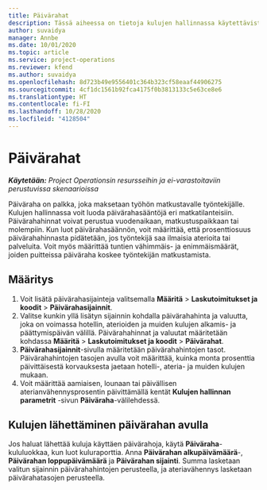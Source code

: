 ```yaml
---
title: Päivärahat
description: Tässä aiheessa on tietoja kulujen hallinnassa käytettävistä päivärahasäännöistä.
author: suvaidya
manager: Annbe
ms.date: 10/01/2020
ms.topic: article
ms.service: project-operations
ms.reviewer: kfend
ms.author: suvaidya
ms.openlocfilehash: 8d723b49e9556401c364b323cf58eaaf44906275
ms.sourcegitcommit: 4cf1dc1561b92fca4175f0b3813133c5e63ce8e6
ms.translationtype: HT
ms.contentlocale: fi-FI
ms.lasthandoff: 10/28/2020
ms.locfileid: "4128504"
---
```

# <a name="per-diems"></a>Päivärahat

_**Käytetään:** Project Operationsin resursseihin ja ei-varastoitaviin perustuvissa skenaarioissa_


Päiväraha on palkka, joka maksetaan työhön matkustavalle työntekijälle. Kulujen hallinnassa voit luoda päivärahasääntöjä eri matkatilanteisiin. Päivärahahinnat voivat perustua vuodenaikaan, matkustuspaikkaan tai molempiin. Kun luot päivärahasäännön, voit määrittää, että prosenttiosuus päivärahahinnasta pidätetään, jos työntekijä saa ilmaisia aterioita tai palveluita. Voit myös määrittää tuntien vähimmäis- ja enimmäismäärät, joiden puitteissa päiväraha koskee työntekijän matkustamista.

## <a name="configuration"></a>Määritys 

1. Voit lisätä päivärahasijainteja valitsemalla **Määritä** > **Laskutoimitukset ja koodit** > **Päivärahasijainnit**.
2. Valitse kunkin yllä lisätyn sijainnin kohdalla päivärahahinta ja valuutta, joka on voimassa hotellin, aterioiden ja muiden kulujen alkamis- ja päättymispäivän välillä. Päivärahahinnat ja valuutat määritetään kohdassa **Määritä** > **Laskutoimitukset ja koodit** > **Päivärahat**.
3. **Päivärahasijainnit**-sivulla määritetään päivärahahintojen tasot. Päivärahahintojen tasojen avulla voit määrittää, kuinka monta prosenttia päivittäisestä korvauksesta jaetaan hotelli-, ateria- ja muiden kulujen mukaan. 
4. Voit määrittää aamiaisen, lounaan tai päivällisen aterianvähennysprosentin päivittämällä kentät **Kulujen hallinnan parametrit** -sivun **Päiväraha**-välilehdessä. 
    
## <a name="submit-expenses-using-per-diem"></a>Kulujen lähettäminen päivärahan avulla
Jos haluat lähettää kuluja käyttäen päivärahoja, käytä **Päiväraha**-kululuokkaa, kun luot kuluraporttia. Anna **Päivärahan alkupäivämäärä**-, **Päivärahan loppupäivämäärä** ja **Päivärahan sijainti**. Summa lasketaan valitun sijainnin päivärahahintojen perusteella, ja ateriavähennys lasketaan päivärahatasojen perusteella.
